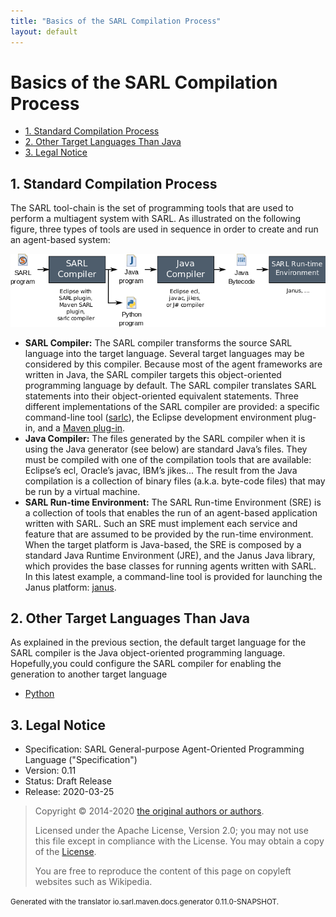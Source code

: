 ```yaml
---
title: "Basics of the SARL Compilation Process"
layout: default
---
```


# Basics of the SARL Compilation Process


<ul class="page_outline" id="page_outline">

<li><a href="#1-standard-compilation-process">1. Standard Compilation Process</a></li>
<li><a href="#2-other-target-languages-than-java">2. Other Target Languages Than Java</a></li>
<li><a href="#3-legal-notice">3. Legal Notice</a></li>

</ul>


## 1. Standard Compilation Process

The SARL tool-chain is the set of programming tools that are used to perform a multiagent system with SARL.
As illustrated on the following figure, three types of tools are used in sequence in order to create and
run an agent-based system:

![Standard Compilation Process for SARL Programs](./compilation_process.png)


* **SARL Compiler:** The SARL compiler transforms the source SARL language into the target language.
  Several target languages may be considered by this compiler. Because most of the agent frameworks are
  written in Java, the SARL compiler targets this object-oriented programming language by default.
  The SARL compiler translates SARL statements into their object-oriented equivalent statements. Three different
  implementations of the SARL compiler are provided: a specific command-line tool ([sarlc](../tools/Sarlc.html)), the Eclipse development
  environment plug-in, and a [Maven plug-in](https://mvnrepository.com/artifact/io.sarl.maven/sarl-maven-plugin).
* **Java Compiler:** The files generated by the SARL compiler when it is using the Java generator (see below) are standard Java’s files. They must be compiled with
  one of the compilation tools that are available: Eclipse’s ecl, Oracle’s javac, IBM’s jikes... The result from
  the Java compilation is a collection of binary files (a.k.a. byte-code files) that may be run by a virtual machine.
* **SARL Run-time Environment:** The SARL Run-time Environment (SRE) is a collection of tools that enables the
  run of an agent-based application written with SARL. Such an SRE must implement each service and feature that are
  assumed to be provided by the run-time environment. When the target platform is Java-based, the SRE is composed by
  a standard Java Runtime Environment (JRE), and the Janus Java library, which provides the base classes for running
  agents written with SARL. In this latest example, a command-line tool is provided for launching the Janus platform:
  [janus](../tools/Janus.html).


## 2. Other Target Languages Than Java

As explained in the previous section, the default target language for the SARL compiler is the Java object-oriented programming language.
Hopefully,you could configure the SARL compiler for enabling the generation to another target language 

* [Python](./PythonGeneration.html)


## 3. Legal Notice

* Specification: SARL General-purpose Agent-Oriented Programming Language ("Specification")
* Version: 0.11
* Status: Draft Release
* Release: 2020-03-25

> Copyright &copy; 2014-2020 [the original authors or authors](http://www.sarl.io/about/index.html).
>
> Licensed under the Apache License, Version 2.0;
> you may not use this file except in compliance with the License.
> You may obtain a copy of the [License](http://www.apache.org/licenses/LICENSE-2.0).
>
> You are free to reproduce the content of this page on copyleft websites such as Wikipedia.

<small>Generated with the translator io.sarl.maven.docs.generator 0.11.0-SNAPSHOT.</small>
